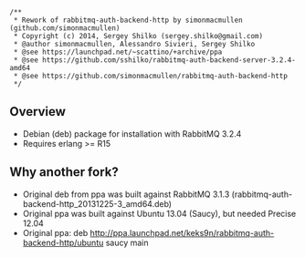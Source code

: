 ```
/**
 * Rework of rabbitmq-auth-backend-http by simonmacmullen (github.com/simonmacmullen) 
 * Copyright (c) 2014, Sergey Shilko (sergey.shilko@gmail.com)
 * @author simonmacmullen, Alessandro Sivieri, Sergey Shilko
 * @see https://launchpad.net/~scattino/+archive/ppa
 * @see https://github.com/sshilko/rabbitmq-auth-backend-server-3.2.4-amd64
 * @see https://github.com/simonmacmullen/rabbitmq-auth-backend-http
 */
```

## Overview

* Debian (deb) package for installation with RabbitMQ 3.2.4
* Requires erlang >= R15

## Why another fork?

* Original deb from ppa was built against RabbitMQ 3.1.3 (rabbitmq-auth-backend-http_20131225-3_amd64.deb)
* Original ppa was built against Ubuntu 13.04 (Saucy), but needed Precise 12.04
* Original ppa: deb http://ppa.launchpad.net/keks9n/rabbitmq-auth-backend-http/ubuntu saucy main


